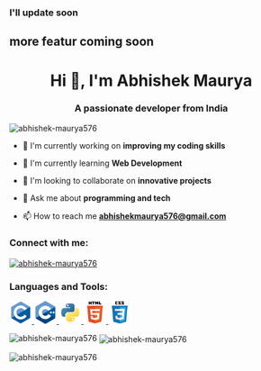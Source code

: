 ### I'll update soon
## more featur coming soon


<h1 align="center">Hi 👋, I'm Abhishek Maurya</h1>
<h3 align="center">A passionate developer from India</h3>

<p align="left"> <img src="https://komarev.com/ghpvc/?username=abhishek-maurya576&label=Profile%20views&color=0e75b6&style=flat" alt="abhishek-maurya576" /> </p>

- 🔭 I'm currently working on **improving my coding skills**

- 🌱 I'm currently learning **Web Development**

- 👯 I'm looking to collaborate on **innovative projects**

- 💬 Ask me about **programming and tech**

- 📫 How to reach me **abhishekmaurya576@gmail.com**

<h3 align="left">Connect with me:</h3>
<p align="left">
<a href="https://linkedin.com/in/abhishek-maurya576" target="blank"><img align="center" src="https://raw.githubusercontent.com/rahuldkjain/github-profile-readme-generator/master/src/images/icons/Social/linked-in-alt.svg" alt="abhishek-maurya576" height="30" width="40" /></a>
</p>

<h3 align="left">Languages and Tools:</h3>
<p align="left">
<a href="https://www.cprogramming.com/" target="_blank" rel="noreferrer"> <img src="https://raw.githubusercontent.com/devicons/devicon/master/icons/c/c-original.svg" alt="c" width="40" height="40"/> </a>
<a href="https://www.w3schools.com/cpp/" target="_blank" rel="noreferrer"> <img src="https://raw.githubusercontent.com/devicons/devicon/master/icons/cplusplus/cplusplus-original.svg" alt="cplusplus" width="40" height="40"/> </a>
<a href="https://www.python.org" target="_blank" rel="noreferrer"> <img src="https://raw.githubusercontent.com/devicons/devicon/master/icons/python/python-original.svg" alt="python" width="40" height="40"/> </a>
<a href="https://www.w3.org/html/" target="_blank" rel="noreferrer"> <img src="https://raw.githubusercontent.com/devicons/devicon/master/icons/html5/html5-original-wordmark.svg" alt="html5" width="40" height="40"/> </a>
<a href="https://www.w3schools.com/css/" target="_blank" rel="noreferrer"> <img src="https://raw.githubusercontent.com/devicons/devicon/master/icons/css3/css3-original-wordmark.svg" alt="css3" width="40" height="40"/> </a>
</p>

<p><img align="left" src="https://github-readme-stats.vercel.app/api/top-langs?username=abhishek-maurya576&show_icons=true&locale=en&layout=compact" alt="abhishek-maurya576" /></p>

<p>&nbsp;<img align="center" src="https://github-readme-stats.vercel.app/api?username=abhishek-maurya576&show_icons=true&locale=en" alt="abhishek-maurya576" /></p>

<p><img align="center" src="https://github-readme-streak-stats.herokuapp.com/?user=abhishek-maurya576&" alt="abhishek-maurya576" /></p>
